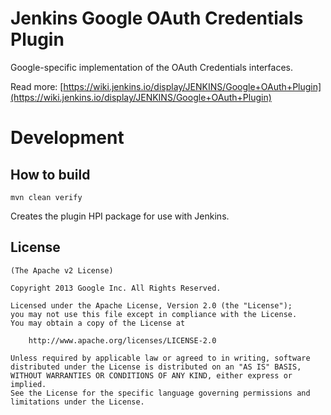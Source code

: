 Jenkins Google OAuth Credentials Plugin
=====================
Google-specific implementation of the OAuth Credentials interfaces.

Read more: [https://wiki.jenkins.io/display/JENKINS/Google+OAuth+Plugin](https://wiki.jenkins.io/display/JENKINS/Google+OAuth+Plugin)

Development
===========

How to build
--------------

	mvn clean verify

Creates the plugin HPI package for use with Jenkins.


License
-------

	(The Apache v2 License)

    Copyright 2013 Google Inc. All Rights Reserved.

    Licensed under the Apache License, Version 2.0 (the "License");
    you may not use this file except in compliance with the License.
    You may obtain a copy of the License at

        http://www.apache.org/licenses/LICENSE-2.0

    Unless required by applicable law or agreed to in writing, software
    distributed under the License is distributed on an "AS IS" BASIS,
    WITHOUT WARRANTIES OR CONDITIONS OF ANY KIND, either express or implied.
    See the License for the specific language governing permissions and
    limitations under the License.
